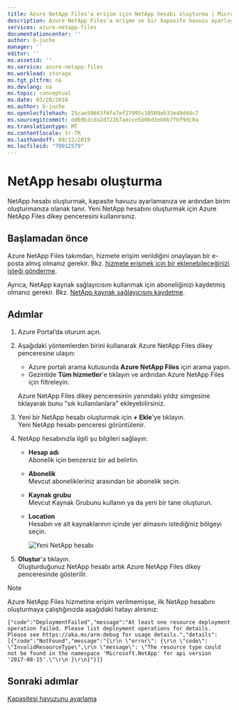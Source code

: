 ```yaml
---
title: Azure NetApp Files'a erişim için NetApp hesabı oluşturma | Microsoft Docs
description: Azure NetApp Files'a erişme ve bir kapasite havuzu ayarlayıp birim oluşturabilmek için NetApp hesabı oluşturma işlemleri açıklanır.
services: azure-netapp-files
documentationcenter: ''
author: b-juche
manager: ''
editor: ''
ms.assetid: ''
ms.service: azure-netapp-files
ms.workload: storage
ms.tgt_pltfrm: na
ms.devlang: na
ms.topic: conceptual
ms.date: 03/28/2018
ms.author: b-juche
ms.openlocfilehash: 25cae58663f6fa7ef27995c10509eb33e49dd4c7
ms.sourcegitcommit: dd69b3cda2d722b7aecce5b9bd3eb9b7fbf9dc0a
ms.translationtype: MT
ms.contentlocale: tr-TR
ms.lasthandoff: 09/12/2019
ms.locfileid: "70012579"
---
```

# <a name="create-a-netapp-account"></a>NetApp hesabı oluşturma
NetApp hesabı oluşturmak, kapasite havuzu ayarlamanıza ve ardından birim oluşturmanıza olanak tanır. Yeni NetApp hesabını oluşturmak için Azure NetApp Files dikey penceresini kullanırsınız.

## <a name="before-you-begin"></a>Başlamadan önce
Azure NetApp Files takımdan, hizmete erişim verildiğini onaylayan bir e-posta almış olmanız gerekir. Bkz. [hizmete erişmek için bir eklenebileceğinizi isteği gönderme](azure-netapp-files-register.md#waitlist).

Ayrıca, NetApp kaynak sağlayıcısını kullanmak için aboneliğinizi kaydetmiş olmanız gerekir. Bkz. [NetApp kaynak sağlayıcısını kaydetme](azure-netapp-files-register.md#resource-provider).

## <a name="steps"></a>Adımlar 

1. Azure Portal’da oturum açın. 
2. Aşağıdaki yöntemlerden birini kullanarak Azure NetApp Files dikey penceresine ulaşın:  
   * Azure portalı arama kutusunda **Azure NetApp Files** için arama yapın.  
   * Gezintide **Tüm hizmetler**'e tıklayın ve ardından Azure NetApp Files için filtreleyin.  

   Azure NetApp Files dikey penceresinin yanındaki yıldız simgesine tıklayarak bunu "sık kullanılanlara" ekleyebilirsiniz. 

3. Yeni bir NetApp hesabı oluşturmak için **+ Ekle**'ye tıklayın.  
   Yeni NetApp hesabı penceresi görüntülenir.  

4. NetApp hesabınızla ilgili şu bilgileri sağlayın: 
   * **Hesap adı**  
     Abonelik için benzersiz bir ad belirtin.
   * **Abonelik**  
     Mevcut abonelikleriniz arasından bir abonelik seçin.
   * **Kaynak grubu**   
     Mevcut Kaynak Grubunu kullanın ya da yeni bir tane oluşturun.
   * **Location**  
     Hesabın ve alt kaynaklarının içinde yer almasını istediğiniz bölgeyi seçin.  

     ![Yeni NetApp hesabı](../media/azure-netapp-files/azure-netapp-files-new-netapp-account.png)


5. **Oluştur**'a tıklayın.     
   Oluşturduğunuz NetApp hesabı artık Azure NetApp Files dikey penceresinde gösterilir. 

> [!NOTE] 
> Azure NetApp Files hizmetine erişim verilmemişse, ilk NetApp hesabını oluşturmaya çalıştığınızda aşağıdaki hatayı alırsınız:  
>
> `{"code":"DeploymentFailed","message":"At least one resource deployment operation failed. Please list deployment operations for details. Please see https://aka.ms/arm-debug for usage details.","details":[{"code":"NotFound","message":"{\r\n \"error\": {\r\n \"code\": \"InvalidResourceType\",\r\n \"message\": \"The resource type could not be found in the namespace 'Microsoft.NetApp' for api version '2017-08-15'.\"\r\n }\r\n}"}]}`

## <a name="next-steps"></a>Sonraki adımlar  

[Kapasitesi havuzunu ayarlama](azure-netapp-files-set-up-capacity-pool.md)

